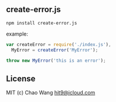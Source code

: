 create-error.js
----------------

```
npm install create-error.js
```

example:

```js
var createError = require('./index.js'),
  MyError = createError('MyError');

throw new MyError('this is an error');
```

License
-------

MIT (c) Chao Wang <hit9@icloud.com>
